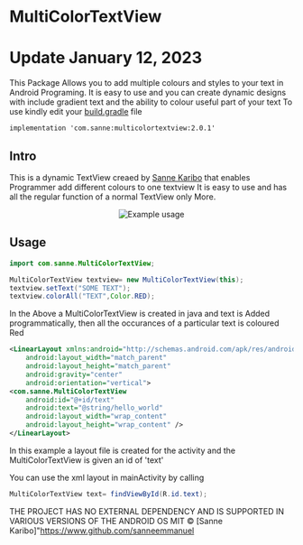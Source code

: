 # MultiColorTextView

# Update January 12, 2023 <!-- omit in toc -->

This Package Allows you to add multiple colours and styles to your text in Android Programing.
It is easy to use and you can create dynamic designs with include gradient text and the ability to colour useful part of your text 
To use kindly edit your <a href="">build.gradle</a> file
```implementation
implementation 'com.sanne:multicolortextview:2.0.1'
```

## Intro
This is a dynamic TextView creaed by <a href="https://www.facebook.com/sansax.bassist.5">Sanne Karibo</a> that enables Programmer add different colours to one textview
It is easy to use and has all the regular function of a normal TextView only More.

<p align="center">
  <img alt="Example usage" src="media/screen.jpg">
</p>


## Usage

```Java
import com.sanne.MultiColorTextView;

MultiColorTextView textview= new MultiColorTextView(this);
textview.setText("SOME TEXT");
textview.colorAll("TEXT",Color.RED);

```

<p> In the Above a MultiColorTextView is created in java and text is Added programmatically, then all the occurances of a particular text is coloured Red</p>


```xml
<LinearLayout xmlns:android="http://schemas.android.com/apk/res/android"
    android:layout_width="match_parent"
    android:layout_height="match_parent"
    android:gravity="center"
	android:orientation="vertical">
<com.sanne.MultiColorTextView
	android:id="@+id/text"
	android:text="@string/hello_world"
	android:layout_width="wrap_content"
	android:layout_height="wrap_content" />
</LinearLayout>
```

<p> In this example a layout file is created for the activity and the MultiColorTextView is given an id of 'text'</p>
<p> You can use the xml layout in mainActivity by calling

```Java
MultiColorTextView text= findViewById(R.id.text);
```

THE PROJECT HAS NO EXTERNAL DEPENDENCY AND IS SUPPORTED IN VARIOUS VERSIONS OF THE ANDROID OS
MIT © [Sanne Karibo]"https://www.github.com/sanneemmanuel

